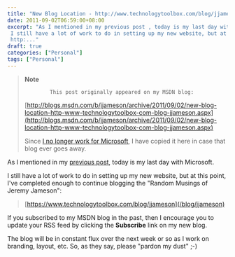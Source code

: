 ```yaml
---
title: "New Blog Location - http://www.technologytoolbox.com/blog/jjameson"
date: 2011-09-02T06:59:00+08:00
excerpt: "As I mentioned in my previous post , today is my last day with Microsoft. 
 I still have a lot of work to do in setting up my new website, but at this point, I've completed enough to continue blogging the \"Random Musings of Jeremy Jameson\": 
 http:..."
draft: true
categories: ["Personal"]
tags: ["Personal"]
---
```


> **Note**
> 
>             This post originally appeared on my MSDN blog:  
>   
> 
> 
> [http://blogs.msdn.com/b/jjameson/archive/2011/09/02/new-blog-location-http-www-technologytoolbox-com-blog-jjameson.aspx](http://blogs.msdn.com/b/jjameson/archive/2011/09/02/new-blog-location-http-www-technologytoolbox-com-blog-jjameson.aspx)
> 
> 
> Since [I no longer work for Microsoft](/blog/jjameson/archive/2011/09/02/last-day-with-microsoft.aspx), I have copied it here in case that blog                 ever goes away.


As I mentioned in my [previous post](/blog/jjameson/archive/2011/08/22/leaving-microsoft.aspx), today is my last day with Microsoft.

I still have a lot of work to do in setting up my new website, but at this point,         I've completed enough to continue blogging the "Random Musings of Jeremy Jameson":


> [https://www.technologytoolbox.com/blog/jjameson](/blog/jjameson)


If you subscribed to my MSDN blog in the past, then I encourage you to update your         RSS feed by clicking the **Subscribe** link on my new blog.

The blog will be in constant flux over the next week or so as I work on branding,         layout, etc. So, as they say, please "pardon my dust" ;-)

